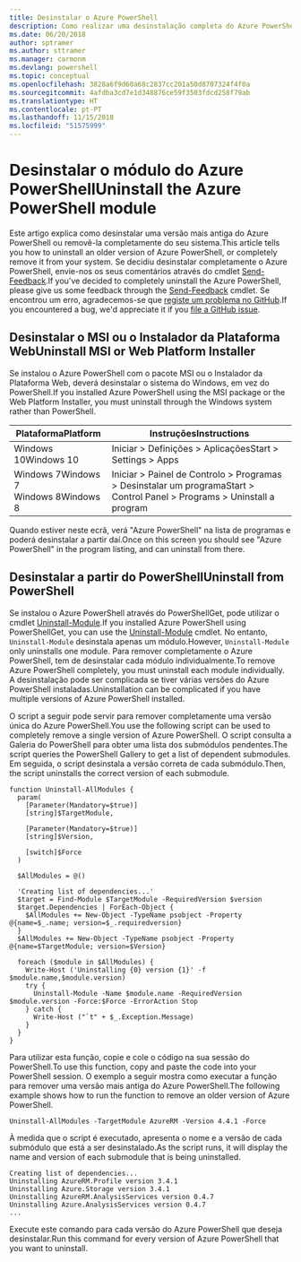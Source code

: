 ```yaml
---
title: Desinstalar o Azure PowerShell
description: Como realizar uma desinstalação completa do Azure PowerShell
ms.date: 06/20/2018
author: sptramer
ms.author: sttramer
ms.manager: carmonm
ms.devlang: powershell
ms.topic: conceptual
ms.openlocfilehash: 3828a6f9d60a68c2837cc201a50d8707324f4f0a
ms.sourcegitcommit: 4afdba3cd7e1d348876ce59f3503fdcd258f79ab
ms.translationtype: HT
ms.contentlocale: pt-PT
ms.lasthandoff: 11/15/2018
ms.locfileid: "51575999"
---
```

# <a name="uninstall-the-azure-powershell-module"></a><span data-ttu-id="667ec-103">Desinstalar o módulo do Azure PowerShell</span><span class="sxs-lookup"><span data-stu-id="667ec-103">Uninstall the Azure PowerShell module</span></span>

<span data-ttu-id="667ec-104">Este artigo explica como desinstalar uma versão mais antiga do Azure PowerShell ou removê-la completamente do seu sistema.</span><span class="sxs-lookup"><span data-stu-id="667ec-104">This article tells you how to uninstall an older version of Azure PowerShell, or completely remove it from your system.</span></span> <span data-ttu-id="667ec-105">Se decidiu desinstalar completamente o Azure PowerShell, envie-nos os seus comentários através do cmdlet [Send-Feedback](/powershell/module/azurerm.profile/send-feedback).</span><span class="sxs-lookup"><span data-stu-id="667ec-105">If you've decided to completely uninstall the Azure PowerShell, please give us some feedback through the [Send-Feedback](/powershell/module/azurerm.profile/send-feedback) cmdlet.</span></span>
<span data-ttu-id="667ec-106">Se encontrou um erro, agradecemos-se que [registe um problema no GitHub](https://github.com/azure/azure-powershell/issues).</span><span class="sxs-lookup"><span data-stu-id="667ec-106">If you encountered a bug, we'd appreciate it if you [file a GitHub issue](https://github.com/azure/azure-powershell/issues).</span></span>

## <a name="uninstall-msi-or-web-platform-installer"></a><span data-ttu-id="667ec-107">Desinstalar o MSI ou o Instalador da Plataforma Web</span><span class="sxs-lookup"><span data-stu-id="667ec-107">Uninstall MSI or Web Platform Installer</span></span>

<span data-ttu-id="667ec-108">Se instalou o Azure PowerShell com o pacote MSI ou o Instalador da Plataforma Web, deverá desinstalar o sistema do Windows, em vez do PowerShell.</span><span class="sxs-lookup"><span data-stu-id="667ec-108">If you installed Azure PowerShell using the MSI package or the Web Platform Installer, you must uninstall through the Windows system rather than PowerShell.</span></span>

| <span data-ttu-id="667ec-109">Plataforma</span><span class="sxs-lookup"><span data-stu-id="667ec-109">Platform</span></span> | <span data-ttu-id="667ec-110">Instruções</span><span class="sxs-lookup"><span data-stu-id="667ec-110">Instructions</span></span> |
|----------|--------------|
| <span data-ttu-id="667ec-111">Windows 10</span><span class="sxs-lookup"><span data-stu-id="667ec-111">Windows 10</span></span> | <span data-ttu-id="667ec-112">Iniciar > Definições > Aplicações</span><span class="sxs-lookup"><span data-stu-id="667ec-112">Start > Settings > Apps</span></span> |
| <span data-ttu-id="667ec-113">Windows 7</span><span class="sxs-lookup"><span data-stu-id="667ec-113">Windows 7</span></span> </br><span data-ttu-id="667ec-114">Windows 8</span><span class="sxs-lookup"><span data-stu-id="667ec-114">Windows 8</span></span> | <span data-ttu-id="667ec-115">Iniciar > Painel de Controlo > Programas > Desinstalar um programa</span><span class="sxs-lookup"><span data-stu-id="667ec-115">Start > Control Panel > Programs > Uninstall a program</span></span> |

<span data-ttu-id="667ec-116">Quando estiver neste ecrã, verá "Azure PowerShell" na lista de programas e poderá desinstalar a partir daí.</span><span class="sxs-lookup"><span data-stu-id="667ec-116">Once on this screen you should see "Azure PowerShell" in the program listing, and can uninstall from there.</span></span>

## <a name="uninstall-from-powershell"></a><span data-ttu-id="667ec-117">Desinstalar a partir do PowerShell</span><span class="sxs-lookup"><span data-stu-id="667ec-117">Uninstall from PowerShell</span></span>

<span data-ttu-id="667ec-118">Se instalou o Azure PowerShell através do PowerShellGet, pode utilizar o cmdlet [Uninstall-Module](/powershell/module/powershellget/uninstall-module).</span><span class="sxs-lookup"><span data-stu-id="667ec-118">If you installed Azure PowerShell using PowerShellGet, you can use the [Uninstall-Module](/powershell/module/powershellget/uninstall-module) cmdlet.</span></span> <span data-ttu-id="667ec-119">No entanto, `Uninstall-Module` desinstala apenas um módulo.</span><span class="sxs-lookup"><span data-stu-id="667ec-119">However, `Uninstall-Module` only uninstalls one module.</span></span> <span data-ttu-id="667ec-120">Para remover completamente o Azure PowerShell, tem de desinstalar cada módulo individualmente.</span><span class="sxs-lookup"><span data-stu-id="667ec-120">To remove Azure PowerShell completely, you must uninstall each module individually.</span></span> <span data-ttu-id="667ec-121">A desinstalação pode ser complicada se tiver várias versões do Azure PowerShell instaladas.</span><span class="sxs-lookup"><span data-stu-id="667ec-121">Uninstallation can be complicated if you have multiple versions of Azure PowerShell installed.</span></span>

<span data-ttu-id="667ec-122">O script a seguir pode servir para remover completamente uma versão única do Azure PowerShell.</span><span class="sxs-lookup"><span data-stu-id="667ec-122">You use the following script can be used to completely remove a single version of Azure PowerShell.</span></span> <span data-ttu-id="667ec-123">O script consulta a Galeria do PowerShell para obter uma lista dos submódulos pendentes.</span><span class="sxs-lookup"><span data-stu-id="667ec-123">The script queries the PowerShell Gallery to get a list of dependent submodules.</span></span> <span data-ttu-id="667ec-124">Em seguida, o script desinstala a versão correta de cada submódulo.</span><span class="sxs-lookup"><span data-stu-id="667ec-124">Then, the script uninstalls the correct version of each submodule.</span></span>

```powershell-interactive
function Uninstall-AllModules {
  param(
    [Parameter(Mandatory=$true)]
    [string]$TargetModule,

    [Parameter(Mandatory=$true)]
    [string]$Version,

    [switch]$Force
  )

  $AllModules = @()

  'Creating list of dependencies...'
  $target = Find-Module $TargetModule -RequiredVersion $version
  $target.Dependencies | ForEach-Object {
    $AllModules += New-Object -TypeName psobject -Property @{name=$_.name; version=$_.requiredversion}
  }
  $AllModules += New-Object -TypeName psobject -Property @{name=$TargetModule; version=$Version}

  foreach ($module in $AllModules) {
    Write-Host ('Uninstalling {0} version {1}' -f $module.name,$module.version)
    try {
      Uninstall-Module -Name $module.name -RequiredVersion $module.version -Force:$Force -ErrorAction Stop
    } catch {
      Write-Host ("`t" + $_.Exception.Message)
    }
  }
}
```

<span data-ttu-id="667ec-125">Para utilizar esta função, copie e cole o código na sua sessão do PowerShell.</span><span class="sxs-lookup"><span data-stu-id="667ec-125">To use this function, copy and paste the code into your PowerShell session.</span></span> <span data-ttu-id="667ec-126">O exemplo a seguir mostra como executar a função para remover uma versão mais antiga do Azure PowerShell.</span><span class="sxs-lookup"><span data-stu-id="667ec-126">The following example shows how to run the function to remove an older version of Azure PowerShell.</span></span>

```powershell-interactive
Uninstall-AllModules -TargetModule AzureRM -Version 4.4.1 -Force
```

<span data-ttu-id="667ec-127">À medida que o script é executado, apresenta o nome e a versão de cada submódulo que está a ser desinstalado.</span><span class="sxs-lookup"><span data-stu-id="667ec-127">As the script runs, it will display the name and version of each submodule that is being uninstalled.</span></span>

```output
Creating list of dependencies...
Uninstalling AzureRM.Profile version 3.4.1
Uninstalling Azure.Storage version 3.4.1
Uninstalling AzureRM.AnalysisServices version 0.4.7
Uninstalling Azure.AnalysisServices version 0.4.7
...
```

<span data-ttu-id="667ec-128">Execute este comando para cada versão do Azure PowerShell que deseja desinstalar.</span><span class="sxs-lookup"><span data-stu-id="667ec-128">Run this command for every version of Azure PowerShell that you want to uninstall.</span></span>